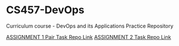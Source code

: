 # CS457-DevOps
Curriculum course - DevOps and its Applications Practice Repository 

[ASSIGNMENT 1 Pair Task Repo Link](https://github.com/vinita2000/Team12-DevOps)
[ASSIGNMENT 2 Task Repo Link](https://github.com/Akshaya222/Devops-Assignment)
